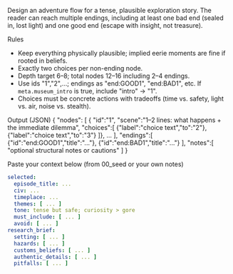 Design an adventure flow for a tense, plausible exploration story. The reader can reach multiple endings, including at least one bad end (sealed in, lost light) and one good end (escape with insight, not treasure).

Rules
- Keep everything physically plausible; implied eerie moments are fine if rooted in beliefs.
- Exactly two choices per non-ending node.
- Depth target 6–8; total nodes 12–16 including 2–4 endings.
- Use ids "1","2",...; endings as "end:GOOD1", "end:BAD1", etc. If `meta.museum_intro` is true, include "intro" -> "1".
- Choices must be concrete actions with tradeoffs (time vs. safety, light vs. air, noise vs. stealth).

Output (JSON)
{
  "nodes": [
    { "id":"1", "scene":"1–2 lines: what happens + the immediate dilemma", "choices":[
      {"label":"choice text","to":"2"},
      {"label":"choice text","to":"3"}
    ]},
    ...
  ],
  "endings":[ {"id":"end:GOOD1","title":"..."}, {"id":"end:BAD1","title":"..."} ],
  "notes":[ "optional structural notes or cautions" ]
}

Paste your context below (from 00_seed or your own notes)
```yaml
selected:
  episode_title: ...
  civ: ...
  timeplace: ...
  themes: [ ... ]
  tone: tense but safe; curiosity > gore
  must_include: [ ... ]
  avoid: [ ... ]
research_brief:
  setting: [ ... ]
  hazards: [ ... ]
  customs_beliefs: [ ... ]
  authentic_details: [ ... ]
  pitfalls: [ ... ]
```
